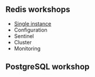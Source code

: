 ## Redis workshops
* [Single instance](https://github.com/up1/course-imc-devops-5-days/blob/main/database/workshop/redis.md)
* Configuration
* Sentinel
* Cluster
* Monitoring

## PostgreSQL workshop
